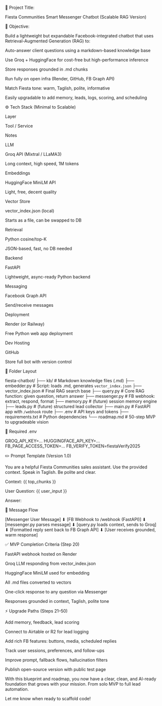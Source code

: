 🌟 Project Title:

Fiesta Communities Smart Messenger Chatbot (Scalable RAG Version)

🧠 Objective:

Build a lightweight but expandable Facebook-integrated chatbot that uses Retrieval-Augmented Generation (RAG) to:

Auto-answer client questions using a markdown-based knowledge base

Use Groq + HuggingFace for cost-free but high-performance inference

Store responses grounded in .md chunks

Run fully on open infra (Render, GitHub, FB Graph API)

Match Fiesta tone: warm, Taglish, polite, informative

Easily upgradable to add memory, leads, logs, scoring, and scheduling

⚙️ Tech Stack (Minimal to Scalable)

Layer

Tool / Service

Notes

LLM

Groq API (Mixtral / LLaMA3)

Long context, high speed, 1M tokens

Embeddings

HuggingFace MiniLM API

Light, free, decent quality

Vector Store

vector_index.json (local)

Starts as a file, can be swapped to DB

Retrieval

Python cosine/top-K

JSON-based, fast, no DB needed

Backend

FastAPI

Lightweight, async-ready Python backend

Messaging

Facebook Graph API

Send/receive messages

Deployment

Render (or Railway)

Free Python web app deployment

Dev Hosting

GitHub

Store full bot with version control

📁 Folder Layout

fiesta-chatbot/
├── kb/ # Markdown knowledge files (.md)
├── embedder.py # Script: loads .md, generates `vector_index.json`
├── vector_index.json # Final RAG search base
├── query.py # Core RAG function: given question, return answer
├── messenger.py # FB webhook: extract, respond, format
├── memory.py # (future) session memory engine
├── leads.py # (future) structured lead collector
├── main.py # FastAPI app with `/webhook` route
├── .env # API keys and tokens
├── requirements.txt # Python dependencies
└── roadmap.md # 50-step MVP to upgradeable vision

🔐 Required .env

GROQ_API_KEY=...
HUGGINGFACE_API_KEY=...
FB_PAGE_ACCESS_TOKEN=...
FB_VERIFY_TOKEN=fiestaVerify2025

✏️ Prompt Template (Version 1.0)

You are a helpful Fiesta Communities sales assistant. Use the provided context.
Speak in Taglish. Be polite and clear.

Context:
{{ top_chunks }}

User Question:
{{ user_input }}

Answer:

🌊 Message Flow

[Messenger User Message]
⬇
[FB Webhook to /webhook (FastAPI)]
⬇
[messenger.py parses message]
⬇
[query.py loads context, sends to Groq]
⬇
[Formatted reply sent back to FB Graph API]
⬇
[User receives grounded, warm response]

✅ MVP Completion Criteria (Step 20)

FastAPI webhook hosted on Render

Groq LLM responding from vector_index.json

HuggingFace MiniLM used for embedding

All .md files converted to vectors

One-click response to any question via Messenger

Responses grounded in context, Taglish, polite tone

⚡ Upgrade Paths (Steps 21–50)

Add memory, feedback, lead scoring

Connect to Airtable or R2 for lead logging

Add rich FB features: buttons, media, scheduled replies

Track user sessions, preferences, and follow-ups

Improve prompt, fallback flows, hallucination filters

Publish open-source version with public test page

With this blueprint and roadmap, you now have a clear, clean, and AI-ready foundation that grows with your mission. From solo MVP to full lead automation.

Let me know when ready to scaffold code!

